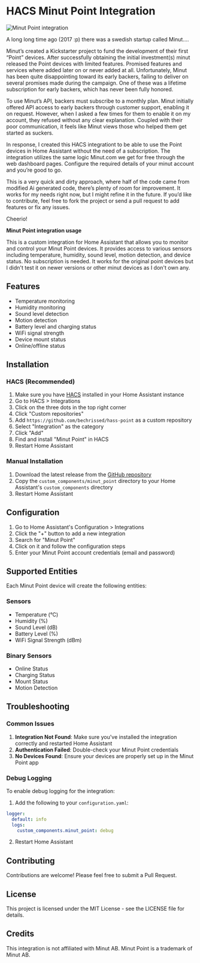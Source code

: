 # HACS Minut Point Integration


![Minut Point integration](https://raw.githubusercontent.com/Bechrissed/hass-point/main/docs/assets/liarminut.png "Minut point liar liar")

A long long time ago (2017 :p) there was a swedish startup called Minut....

 Minut’s created a Kickstarter project to fund the development of their first “Point” devices. After successfully obtaining the initial investment(s) minut released the Point devices with limited features. Promised features and services where added later on or never added at all. Unfortunately, Minut has been quite disappointing toward its early backers, failing to deliver on several promises made during the campaign. One of these was a lifetime subscription for early backers, which has never been fully honored.
 
 To use Minut’s API, backers must subscribe to a monthly plan. Minut initially offered API access to early backers through customer support, enabling it on request. However, when I asked a few times for them to enable it on my account, they refused without any clear explanation. Coupled with their poor communication, it feels like Minut views those who helped them get started as suckers.
 
 In response, I created this HACS integrationt to be able to use the Point devices in Home Assistant without the need of a subscription. The integration utilizes the same logic Minut.com we get for free through the web dashboard pages. Configure the required details of your minut account and you’re good to go.
 
 This is a very quick and dirty approach, where half of the code came from modified Ai generated code, there’s plenty of room for improvement. It works for my needs right now, but I might refine it in the future. If you’d like to contribute, feel free to fork the project or send a pull request to add features or fix any issues.
 
 Cheerio!



**Minut Point integration usage**

This is a custom integration for Home Assistant that allows you to monitor and control your Minut Point devices. It provides access to various sensors including temperature, humidity, sound level, motion detection, and device status. No subscription is needed. It works for the original point devices but I didn't test it on newer versions or other minut devices as I don't own any.

## Features

- Temperature monitoring
- Humidity monitoring
- Sound level detection
- Motion detection
- Battery level and charging status
- WiFi signal strength
- Device mount status
- Online/offline status

## Installation

### HACS (Recommended)

1. Make sure you have [HACS](https://hacs.xyz/) installed in your Home Assistant instance
2. Go to HACS > Integrations
3. Click on the three dots in the top right corner
4. Click "Custom repositories"
5. Add `https://github.com/bechrissed/hass-point` as a custom repository
6. Select "Integration" as the category
7. Click "Add"
8. Find and install "Minut Point" in HACS
9. Restart Home Assistant

### Manual Installation

1. Download the latest release from the [GitHub repository](https://github.com/bechrissed/hass-point)
2. Copy the `custom_components/minut_point` directory to your Home Assistant's `custom_components` directory
3. Restart Home Assistant

## Configuration

1. Go to Home Assistant's Configuration > Integrations
2. Click the "+" button to add a new integration
3. Search for "Minut Point"
4. Click on it and follow the configuration steps
5. Enter your Minut Point account credentials (email and password)

## Supported Entities

Each Minut Point device will create the following entities:

### Sensors
- Temperature (°C)
- Humidity (%)
- Sound Level (dB)
- Battery Level (%)
- WiFi Signal Strength (dBm)

### Binary Sensors
- Online Status
- Charging Status
- Mount Status
- Motion Detection

## Troubleshooting

### Common Issues

1. **Integration Not Found**: Make sure you've installed the integration correctly and restarted Home Assistant
2. **Authentication Failed**: Double-check your Minut Point credentials
3. **No Devices Found**: Ensure your devices are properly set up in the Minut Point app

### Debug Logging

To enable debug logging for the integration:

1. Add the following to your `configuration.yaml`:
```yaml
logger:
  default: info
  logs:
    custom_components.minut_point: debug
```
2. Restart Home Assistant

## Contributing

Contributions are welcome! Please feel free to submit a Pull Request.

## License

This project is licensed under the MIT License - see the LICENSE file for details.

## Credits

This integration is not affiliated with Minut AB. Minut Point is a trademark of Minut AB.

[hass-point]: https://github.com/Bechrissed/hass-point/
[commits-shield]: https://img.shields.io/github/commit-activity/y/Bechrissed/hass-point.svg?style=for-the-badge
[commits]: https://github.com/Bechrissed/hass-point/commits/main
[hacs]: https://github.com/hacs/integration
[hacsbadge]: https://img.shields.io/badge/HACS-Default-41BDF5.svg?style=for-the-badge
[license-shield]: https://img.shields.io/github/license/Bechrissed/hass-point.svg?style=for-the-badge
[releases-shield]: https://img.shields.io/github/release/Bechrissed/hass-point.svg?style=for-the-badge
[releases]: https://github.com/Bechrissed/hass-point/releases
[download-latest-shield]: https://img.shields.io/github/downloads/Bechrissed/hass-point/latest/total?style=for-the-badge
